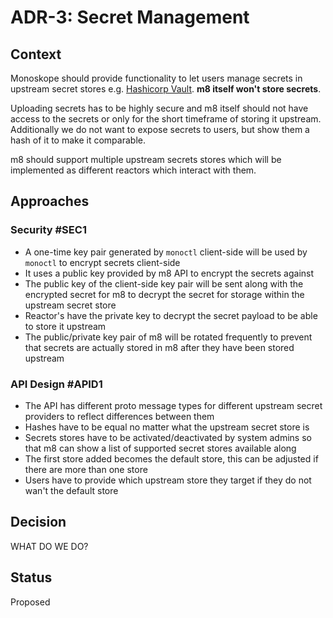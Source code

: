 # ADR-3: Secret Management

## Context

Monoskope should provide functionality to let users manage secrets in upstream secret stores e.g. [Hashicorp Vault](https://www.vaultproject.io/).
**m8 itself won't store secrets**.

Uploading secrets has to be highly secure and m8 itself should not have access to the secrets or only for the short timeframe of storing it upstream.
Additionally we do not want to expose secrets to users, but show them a hash of it to make it comparable.

m8 should support multiple upstream secrets stores which will be implemented as different reactors which interact with them.

## Approaches

### Security #SEC1

* A one-time key pair generated by `monoctl` client-side will be used by `monoctl` to encrypt secrets client-side
* It uses a public key provided by m8 API to encrypt the secrets against
* The public key of the client-side key pair will be sent along with the encrypted secret for m8 to decrypt the secret for storage within the upstream secret store
* Reactor's have the private key to decrypt the secret payload to be able to store it upstream
* The public/private key pair of m8 will be rotated frequently to prevent that secrets are actually stored in m8 after they have been stored upstream

### API Design #APID1

* The API has different proto message types for different upstream secret providers to reflect differences between them
* Hashes have to be equal no matter what the upstream secret store is
* Secrets stores have to be activated/deactivated by system admins so that m8 can show a list of supported secret stores available along
* The first store added becomes the default store, this can be adjusted if there are more than one store
* Users have to provide which upstream store they target if they do not wan't the default store

## Decision

WHAT DO WE DO?

## Status

Proposed
